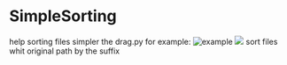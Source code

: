 # SimpleSorting
help sorting files simpler 
the drag.py for example:
![example](https://cdn.jsdelivr.net/gh/Sakyoriii/PicGonCDN//img/202209132309085.gif)
![](https://github.com/Sakyoriii/PicGonCDN/blob/main/img/202209132309085.gif?raw=true)
sort files whit original path by the suffix
